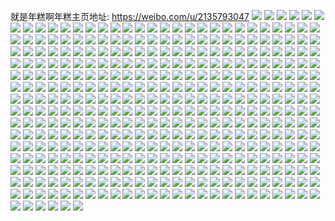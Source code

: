 就是年糕啊年糕主页地址: https://weibo.com/u/2135793047 
![](https://wx4.sinaimg.cn/mw2000/7f4d9d97ly1h9esjgoxo5j20tu0tun9e.jpg) 
![](https://wx4.sinaimg.cn/mw2000/7f4d9d97ly1h9esjh4gg9j20tu122qi2.jpg) 
![](https://wx4.sinaimg.cn/mw2000/7f4d9d97ly1h9eskgtvdmj20u0140q99.jpg) 
![](https://wx4.sinaimg.cn/mw2000/7f4d9d97ly1h9esg0lni3j21o0280qv5.jpg) 
![](https://wx4.sinaimg.cn/mw2000/7f4d9d97ly1h9esm4x24gj20t112r1jc.jpg) 
![](https://wx4.sinaimg.cn/mw2000/7f4d9d97ly1h9esm40b73j20za1b27wh.jpg) 
![](https://wx4.sinaimg.cn/mw2000/7f4d9d97ly1h9enegkjqzj20u01sx47y.jpg) 
![](https://wx4.sinaimg.cn/mw2000/7f4d9d97ly1h9emxosa18j20rj050752.jpg) 
![](https://wx4.sinaimg.cn/mw2000/7f4d9d97ly1h9enegeac3j20tu13uds9.jpg) 
![](https://wx4.sinaimg.cn/mw2000/7f4d9d97ly1h9enduuxjdj20tw13wteh.jpg) 
![](https://wx4.sinaimg.cn/mw2000/7f4d9d97ly1h9ca0kg2tpj21hx1h8nfn.jpg) 
![](https://wx4.sinaimg.cn/mw2000/7f4d9d97ly1h9977u4tebj20u00u0q54.jpg) 
![](https://wx4.sinaimg.cn/mw2000/7f4d9d97ly1h97si9e548j22c0340u0y.jpg) 
![](https://wx4.sinaimg.cn/mw2000/7f4d9d97ly1h96c3qh53oj20u0118ahb.jpg) 
![](https://wx4.sinaimg.cn/mw2000/7f4d9d97ly1h94sfuli60j23402c0u0x.jpg) 
![](https://wx4.sinaimg.cn/mw2000/7f4d9d97ly1h94sfvtoplj23402c0hdt.jpg) 
![](https://wx4.sinaimg.cn/mw2000/7f4d9d97ly1h94o2yoq60j20wi16ztoa.jpg) 
![](https://wx4.sinaimg.cn/mw2000/7f4d9d97ly1h94o30lp5yj20wi16qx02.jpg) 
![](https://wx4.sinaimg.cn/mw2000/7f4d9d97ly1h91ckdwv51j2340340hdz.jpg) 
![](https://wx4.sinaimg.cn/mw2000/7f4d9d97ly1h8zsgsivtwj20hj0hoac4.jpg) 
![](https://wx4.sinaimg.cn/mw2000/7f4d9d97ly1h8yndz9lj8j21o0280x6p.jpg) 
![](https://wx4.sinaimg.cn/mw2000/7f4d9d97ly1h8yndxwypdj22er310b29.jpg) 
![](https://wx4.sinaimg.cn/mw2000/7f4d9d97ly1h8yne1y5zxj22c02c04qq.jpg) 
![](https://wx4.sinaimg.cn/mw2000/7f4d9d97ly1h8yne13wbdj22c03404qs.jpg) 
![](https://wx4.sinaimg.cn/mw2000/7f4d9d97ly1h8yndzy3gqj22c0340npd.jpg) 
![](https://wx4.sinaimg.cn/mw2000/7f4d9d97ly1h8yne2n7lpj21ba0zgqj3.jpg) 
![](https://wx4.sinaimg.cn/mw2000/7f4d9d97ly1h8yne4oq1nj22eo37k7wj.jpg) 
![](https://wx4.sinaimg.cn/mw2000/7f4d9d97ly1h8wptf09gpj20tz0p9whq.jpg) 
![](https://wx4.sinaimg.cn/mw2000/7f4d9d97ly1h8vdfet1aij20wi17an72.jpg) 
![](https://wx4.sinaimg.cn/mw2000/7f4d9d97ly1h8tryluhctj20wi171k6m.jpg) 
![](https://wx4.sinaimg.cn/mw2000/7f4d9d97ly1h8qvs69gftj22c0340x6p.jpg) 
![](https://wx4.sinaimg.cn/mw2000/7f4d9d97ly1h8qvtu324kj21ho1ho1kx.jpg) 
![](https://wx4.sinaimg.cn/mw2000/7f4d9d97ly1h8qvu6vhymj22c02c0npd.jpg) 
![](https://wx4.sinaimg.cn/mw2000/7f4d9d97ly1h8qvud3w5dj22c0340b2a.jpg) 
![](https://wx4.sinaimg.cn/mw2000/7f4d9d97ly1h8qvtb6cb8j22c02c1u0x.jpg) 
![](https://wx4.sinaimg.cn/mw2000/7f4d9d97ly1h8qvu01jtxj22ca3401ky.jpg) 
![](https://wx4.sinaimg.cn/mw2000/7f4d9d97ly1h8qvugft3rj21s32tn4qq.jpg) 
![](https://wx4.sinaimg.cn/mw2000/7f4d9d97ly1h8qvv4b4y2j21j02psqv5.jpg) 
![](https://wx4.sinaimg.cn/mw2000/7f4d9d97ly1h8qvv79wldj23403401kx.jpg) 
![](https://wx4.sinaimg.cn/mw2000/7f4d9d97ly1h8p5htl395j2340340e82.jpg) 
![](https://wx4.sinaimg.cn/mw2000/7f4d9d97ly1h8mso9ubivj22c0340hdv.jpg) 
![](https://wx4.sinaimg.cn/mw2000/7f4d9d97ly1h8lve6mjmxj20k00k03zq.jpg) 
![](https://wx4.sinaimg.cn/mw2000/7f4d9d97ly1h8jjri421qj22up250b2b.jpg) 
![](https://wx4.sinaimg.cn/mw2000/7f4d9d97ly1h8isd3h8c8j234021vkjm.jpg) 
![](https://wx4.sinaimg.cn/mw2000/7f4d9d97ly1h8isd52njqj23402c07wi.jpg) 
![](https://wx4.sinaimg.cn/mw2000/7f4d9d97ly1h8isd404zlj20w516v7gt.jpg) 
![](https://wx4.sinaimg.cn/mw2000/7f4d9d97ly1h8isd7bcegj22c0340qlm.jpg) 
![](https://wx4.sinaimg.cn/mw2000/7f4d9d97ly1h8isd6mgwej22c02c1u0y.jpg) 
![](https://wx4.sinaimg.cn/mw2000/7f4d9d97ly1h8h7vytuznj22c0340npe.jpg) 
![](https://wx4.sinaimg.cn/mw2000/7f4d9d97ly1h8h7vw4gijj22c03407wl.jpg) 
![](https://wx4.sinaimg.cn/mw2000/7f4d9d97ly1h8aktj3h6fj23402c0b2a.jpg) 
![](https://wx4.sinaimg.cn/mw2000/7f4d9d97ly1h895gwr1unj22ap2aqqv5.jpg) 
![](https://wx4.sinaimg.cn/mw2000/7f4d9d97ly1h86qz6f6z1j23402c0u0y.jpg) 
![](https://wx4.sinaimg.cn/mw2000/7f4d9d97ly1h84rav6bm0j20wi1ycb29.jpg) 
![](https://wx4.sinaimg.cn/mw2000/7f4d9d97ly1h83vw7tduaj20wi0wgqam.jpg) 
![](https://wx4.sinaimg.cn/mw2000/7f4d9d97ly1h82aemmdhzj20wi16yka9.jpg) 
![](https://wx4.sinaimg.cn/mw2000/7f4d9d97ly1h7k3bym6zuj213u0tun4q.jpg) 
![](https://wx4.sinaimg.cn/mw2000/7f4d9d97ly1h7k3bz962oj20u01407ei.jpg) 
![](https://wx4.sinaimg.cn/mw2000/7f4d9d97ly1h7k3bxnqwsj20u0140gw4.jpg) 
![](https://wx4.sinaimg.cn/mw2000/7f4d9d97ly1h7j3b9fp8lj20u00u0gpx.jpg) 
![](https://wx4.sinaimg.cn/mw2000/7f4d9d97ly1h7fb7cza0wj20y80u0n09.jpg) 
![](https://wx4.sinaimg.cn/mw2000/7f4d9d97ly1h7fb7daf7lj20wo0u4q4z.jpg) 
![](https://wx4.sinaimg.cn/mw2000/7f4d9d97ly1h7fb4ae0vaj213u0tugo8.jpg) 
![](https://wx4.sinaimg.cn/mw2000/7f4d9d97ly1h7fb7dk6zwj213u0tuwio.jpg) 
![](https://wx4.sinaimg.cn/mw2000/7f4d9d97ly1h7fb48g1sfj20tu0tw7fy.jpg) 
![](https://wx4.sinaimg.cn/mw2000/7f4d9d97ly1h7duu8d9nyj22c0340qv6.jpg) 
![](https://wx4.sinaimg.cn/mw2000/7f4d9d97ly1h7audw845mj20u0140q6o.jpg) 
![](https://wx4.sinaimg.cn/mw2000/7f4d9d97ly1h7audwkt43j20u0140myn.jpg) 
![](https://wx4.sinaimg.cn/mw2000/7f4d9d97ly1h7audwskpzj20u014049s.jpg) 
![](https://wx4.sinaimg.cn/mw2000/7f4d9d97ly1h7audx17tfj20wi1ch0ym.jpg) 
![](https://wx4.sinaimg.cn/mw2000/7f4d9d97ly1h7auezq9rjj213u0tutct.jpg) 
![](https://wx4.sinaimg.cn/mw2000/7f4d9d97ly1h7audx6zopj20u0142jvb.jpg) 
![](https://wx4.sinaimg.cn/mw2000/7f4d9d97ly1h7audxd89cj213u0tu118.jpg) 
![](https://wx4.sinaimg.cn/mw2000/7f4d9d97ly1h7audxk2ksj213u0tuadd.jpg) 
![](https://wx4.sinaimg.cn/mw2000/7f4d9d97ly1h7audz4urqj20u0140q53.jpg) 
![](https://wx4.sinaimg.cn/mw2000/7f4d9d97ly1h7audzb92zj20u21403zx.jpg) 
![](https://wx4.sinaimg.cn/mw2000/7f4d9d97ly1h7audzgxqgj20tu13u7es.jpg) 
![](https://wx4.sinaimg.cn/mw2000/7f4d9d97ly1h7audzo5xzj20u4132gpk.jpg) 
![](https://wx4.sinaimg.cn/mw2000/7f4d9d97ly1h7616e6f3dj22c03401l1.jpg) 
![](https://wx4.sinaimg.cn/mw2000/7f4d9d97ly1h7616bz4g4j22c03407wl.jpg) 
![](https://wx4.sinaimg.cn/mw2000/7f4d9d97ly1h7616hnizmj22c0340kjp.jpg) 
![](https://wx4.sinaimg.cn/mw2000/7f4d9d97ly1h7616fyy4cj22c0340kjp.jpg) 
![](https://wx4.sinaimg.cn/mw2000/7f4d9d97ly1h761892k4hj23402c07wk.jpg) 
![](https://wx4.sinaimg.cn/mw2000/7f4d9d97ly1h753wu9cixj20wi1chqco.jpg) 
![](https://wx4.sinaimg.cn/mw2000/7f4d9d97ly1h753wv5brtj20wi1cn7cd.jpg) 
![](https://wx4.sinaimg.cn/mw2000/7f4d9d97ly1h753ww5pjvj20wi0lb7hh.jpg) 
![](https://wx4.sinaimg.cn/mw2000/7f4d9d97ly1h71qcwtpsjj22c0340qv7.jpg) 
![](https://wx4.sinaimg.cn/mw2000/7f4d9d97ly1h6u1naefshj20wi1yc1ek.jpg) 
![](https://wx4.sinaimg.cn/mw2000/7f4d9d97ly1h6u1oggx57j20wi1yc7wh.jpg) 
![](https://wx4.sinaimg.cn/mw2000/7f4d9d97ly1h6u1ormf4vj20wi1yc1hq.jpg) 
![](https://wx4.sinaimg.cn/mw2000/7f4d9d97ly1h6u1n2q6obj20wi1yc1kx.jpg) 
![](https://wx4.sinaimg.cn/mw2000/7f4d9d97ly1h6obv30n5rj215m0u0tcu.jpg) 
![](https://wx4.sinaimg.cn/mw2000/7f4d9d97ly1h6lqjajmnnj22c0340npg.jpg) 
![](https://wx4.sinaimg.cn/mw2000/7f4d9d97ly1h6lohbu9j5j22c0340kjo.jpg) 
![](https://wx4.sinaimg.cn/mw2000/7f4d9d97ly1h6ljlq0cbvj22c0340b2a.jpg) 
![](https://wx4.sinaimg.cn/mw2000/7f4d9d97ly1h6ljha6j2ej22c0340e83.jpg) 
![](https://wx4.sinaimg.cn/mw2000/7f4d9d97ly1h6ljh1l3x6j21o0280qv5.jpg) 
![](https://wx4.sinaimg.cn/mw2000/7f4d9d97ly1h632w0fvrwj21o0280b29.jpg) 
![](https://wx4.sinaimg.cn/mw2000/7f4d9d97ly1h63340uoi9j21o02804qq.jpg) 
![](https://wx4.sinaimg.cn/mw2000/7f4d9d97ly1h6330l86hkj21o0280e81.jpg) 
![](https://wx4.sinaimg.cn/mw2000/7f4d9d97ly1h633aykr1gj21o0280kjl.jpg) 
![](https://wx4.sinaimg.cn/mw2000/7f4d9d97ly1h61li5ezilj20u0190gzu.jpg) 
![](https://wx4.sinaimg.cn/mw2000/7f4d9d97ly1h61li57tp2j21900u0gx8.jpg) 
![](https://wx4.sinaimg.cn/mw2000/7f4d9d97ly1h5zjexrf7rj22c0340qmr.jpg) 
![](https://wx4.sinaimg.cn/mw2000/7f4d9d97ly1h5zjevnd0aj23402c0u0z.jpg) 
![](https://wx4.sinaimg.cn/mw2000/7f4d9d97ly1h5uv96e2tyj20u0140nfw.jpg) 
![](https://wx4.sinaimg.cn/mw2000/7f4d9d97ly1h5uv9715rkj20u013y7jz.jpg) 
![](https://wx4.sinaimg.cn/mw2000/7f4d9d97ly1h5uv5hrc43j213u0tuqbv.jpg) 
![](https://wx4.sinaimg.cn/mw2000/7f4d9d97ly1h5uv95yo0aj20u0140ahc.jpg) 
![](https://wx4.sinaimg.cn/mw2000/7f4d9d97ly1h5m6yytkd6j22c0340hdv.jpg) 
![](https://wx4.sinaimg.cn/mw2000/7f4d9d97ly1h5kiowt64hj23402c0e84.jpg) 
![](https://wx4.sinaimg.cn/mw2000/7f4d9d97ly1h5kip8b9nrj23402c0b2c.jpg) 
![](https://wx4.sinaimg.cn/mw2000/7f4d9d97ly1h5kipegxxkj22c02c0qv6.jpg) 
![](https://wx4.sinaimg.cn/mw2000/7f4d9d97ly1h5kiom0qftj20z81b0kjl.jpg) 
![](https://wx4.sinaimg.cn/mw2000/7f4d9d97ly1h5kak5awk3j20wi1ycdy1.jpg) 
![](https://wx4.sinaimg.cn/mw2000/7f4d9d97ly1h5kak6l2luj20wi1yc4qp.jpg) 
![](https://wx4.sinaimg.cn/mw2000/7f4d9d97ly1h5h2qiybqnj20ok14xtkp.jpg) 
![](https://wx4.sinaimg.cn/mw2000/7f4d9d97ly1h5ezxuhqgxj20wi0sr151.jpg) 
![](https://wx4.sinaimg.cn/mw2000/7f4d9d97ly1h5er8ir947j23402c07wj.jpg) 
![](https://wx4.sinaimg.cn/mw2000/7f4d9d97ly1h5erg0no7kj21p529ikjo.jpg) 
![](https://wx4.sinaimg.cn/mw2000/7f4d9d97ly1h5erkqlm3vj22c0340qv8.jpg) 
![](https://wx4.sinaimg.cn/mw2000/7f4d9d97ly1h5erkkxo7kj20wi1crqn6.jpg) 
![](https://wx4.sinaimg.cn/mw2000/7f4d9d97ly1h5er8o6ei6j22c0340u0y.jpg) 
![](https://wx4.sinaimg.cn/mw2000/7f4d9d97ly1h5er8mg0cij20ub14fx6p.jpg) 
![](https://wx4.sinaimg.cn/mw2000/7f4d9d97ly1h5er8psvqkj22c03404qr.jpg) 
![](https://wx4.sinaimg.cn/mw2000/7f4d9d97ly1h5er8hb7jlj21r02c0x6q.jpg) 
![](https://wx4.sinaimg.cn/mw2000/7f4d9d97ly1h5erax4bw4j22c0340b2a.jpg) 
![](https://wx4.sinaimg.cn/mw2000/7f4d9d97ly1h5dlkje489j208k08kt9b.jpg) 
![](https://wx4.sinaimg.cn/mw2000/7f4d9d97ly1h5cf4i3a24j23402c0hdw.jpg) 
![](https://wx4.sinaimg.cn/mw2000/7f4d9d97ly1h5cf4grsr2j22c0340npf.jpg) 
![](https://wx4.sinaimg.cn/mw2000/7f4d9d97ly1h5cf4j5xkej23402c0u0z.jpg) 
![](https://wx4.sinaimg.cn/mw2000/7f4d9d97ly1h56o089m5lj213u0tudsd.jpg) 
![](https://wx4.sinaimg.cn/mw2000/7f4d9d97ly1h56nz35mmdj20u60u6tgs.jpg) 
![](https://wx4.sinaimg.cn/mw2000/7f4d9d97ly1h56nz4kz03j213u0tu7dz.jpg) 
![](https://wx4.sinaimg.cn/mw2000/7f4d9d97ly1h56nz4yicsj20tu13uqcm.jpg) 
![](https://wx4.sinaimg.cn/mw2000/7f4d9d97ly1h56o08y6xcj20u0140tko.jpg) 
![](https://wx4.sinaimg.cn/mw2000/7f4d9d97ly1h55mduzhvsj20wi1744cy.jpg) 
![](https://wx4.sinaimg.cn/mw2000/7f4d9d97ly1h53ntidvdjj20wi1yce3s.jpg) 
![](https://wx4.sinaimg.cn/mw2000/7f4d9d97ly1h53ntkra21j20wi1yce2s.jpg) 
![](https://wx4.sinaimg.cn/mw2000/7f4d9d97ly1h520cwkjxoj20u014043m.jpg) 
![](https://wx4.sinaimg.cn/mw2000/7f4d9d97ly1h50fh0aknaj20u01sxdp0.jpg) 
![](https://wx4.sinaimg.cn/mw2000/7f4d9d97ly1h50fh0qnnhj20u01sx47t.jpg) 
![](https://wx4.sinaimg.cn/mw2000/7f4d9d97ly1h4ylf4y0sdj20v10v1ws6.jpg) 
![](https://wx4.sinaimg.cn/mw2000/7f4d9d97ly1h4ylf5ss2lj20ve0vetld.jpg) 
![](https://wx4.sinaimg.cn/mw2000/7f4d9d97ly1h4ylf3ntffj20u60u6wr1.jpg) 
![](https://wx4.sinaimg.cn/mw2000/7f4d9d97ly1h4v61ftwk0j20u0140h0o.jpg) 
![](https://wx4.sinaimg.cn/mw2000/7f4d9d97ly1h4v61h06auj20tu0tutn0.jpg) 
![](https://wx4.sinaimg.cn/mw2000/7f4d9d97ly1h4v61hq4whj20tu13utmb.jpg) 
![](https://wx4.sinaimg.cn/mw2000/7f4d9d97ly1h4v61edth0j213e0tuk3g.jpg) 
![](https://wx4.sinaimg.cn/mw2000/7f4d9d97ly1h4v61i5x68j20u00u0k1i.jpg) 
![](https://wx4.sinaimg.cn/mw2000/7f4d9d97ly1h4v61izk7vj20u01hctoa.jpg) 
![](https://wx4.sinaimg.cn/mw2000/7f4d9d97ly1h4v4rxfi8xj23402cvx6p.jpg) 
![](https://wx4.sinaimg.cn/mw2000/7f4d9d97ly1h4tjuf2mapj20vd0vdwfd.jpg) 
![](https://wx4.sinaimg.cn/mw2000/7f4d9d97ly1h4tjuew5bqj20wi0wi762.jpg) 
![](https://wx4.sinaimg.cn/mw2000/7f4d9d97ly1h4tbd1gwesj22f31xoqv6.jpg) 
![](https://wx4.sinaimg.cn/mw2000/7f4d9d97ly1h4osq4z7i5j23402c0hdv.jpg) 
![](https://wx4.sinaimg.cn/mw2000/7f4d9d97ly1h4o5cycgy2j23402c0b2b.jpg) 
![](https://wx4.sinaimg.cn/mw2000/7f4d9d97ly1h4o5czmghzj23402c07wi.jpg) 
![](https://wx4.sinaimg.cn/mw2000/7f4d9d97ly1h4mbrn5xs9j20wi0wi76m.jpg) 
![](https://wx4.sinaimg.cn/mw2000/7f4d9d97ly1h4mbrmrw4qj20wi0widhd.jpg) 
![](https://wx4.sinaimg.cn/mw2000/7f4d9d97ly1h4knais78qj20tu13u1bl.jpg) 
![](https://wx4.sinaimg.cn/mw2000/7f4d9d97ly1h4knajeivoj20u60u646y.jpg) 
![](https://wx4.sinaimg.cn/mw2000/7f4d9d97ly1h4knai44nvj20tu13uwpp.jpg) 
![](https://wx4.sinaimg.cn/mw2000/7f4d9d97ly1h4knajs7jij20ty14stnb.jpg) 
![](https://wx4.sinaimg.cn/mw2000/7f4d9d97ly1h4knakbcu1j20u0140wvc.jpg) 
![](https://wx4.sinaimg.cn/mw2000/7f4d9d97ly1h4knakumb2j20u017gndg.jpg) 
![](https://wx4.sinaimg.cn/mw2000/7f4d9d97ly1h4kmtmz7tsj22c0340u0z.jpg) 
![](https://wx4.sinaimg.cn/mw2000/7f4d9d97ly1h4kmu9nnx8j22q4211u0x.jpg) 
![](https://wx4.sinaimg.cn/mw2000/7f4d9d97ly1h4kmub4cuzj231p2a0hdu.jpg) 
![](https://wx4.sinaimg.cn/mw2000/7f4d9d97ly1h4kmt88z2nj233i33ihdu.jpg) 
![](https://wx4.sinaimg.cn/mw2000/7f4d9d97ly1h4hshhprd4j20mi0u046o.jpg) 
![](https://wx4.sinaimg.cn/mw2000/7f4d9d97ly1h4h0h7buiwj20j60j676y.jpg) 
![](https://wx4.sinaimg.cn/mw2000/7f4d9d97ly1h4g131lahvj23402c04qr.jpg) 
![](https://wx4.sinaimg.cn/mw2000/7f4d9d97ly1h4g134ftu6j22c03407wj.jpg) 
![](https://wx4.sinaimg.cn/mw2000/7f4d9d97ly1h4g1394lrfj22c0340qv6.jpg) 
![](https://wx4.sinaimg.cn/mw2000/7f4d9d97ly1h4g12w5rujj222o340qv8.jpg) 
![](https://wx4.sinaimg.cn/mw2000/7f4d9d97ly1h4g14p0eyij22c0340qv7.jpg) 
![](https://wx4.sinaimg.cn/mw2000/7f4d9d97ly1h4g13i8dgoj22c0340u0z.jpg) 
![](https://wx4.sinaimg.cn/mw2000/7f4d9d97ly1h4g13uc7lgj22c03404qr.jpg) 
![](https://wx4.sinaimg.cn/mw2000/7f4d9d97ly1h4g14d95pgj22c0340npf.jpg) 
![](https://wx4.sinaimg.cn/mw2000/7f4d9d97ly1h4g14v8gk3j21nu27tnpd.jpg) 
![](https://wx4.sinaimg.cn/mw2000/7f4d9d97ly1h4g1511ebwj22c02c1b2b.jpg) 
![](https://wx4.sinaimg.cn/mw2000/7f4d9d97ly1h4dn1mhjxfj22c01k0qv5.jpg) 
![](https://wx4.sinaimg.cn/mw2000/7f4d9d97ly1h4d1yb04icj23402c0qv5.jpg) 
![](https://wx4.sinaimg.cn/mw2000/7f4d9d97ly1h4d1ycqxutj22bj33g7wk.jpg) 
![](https://wx4.sinaimg.cn/mw2000/7f4d9d97ly1h4bw4729n6j21o0280e82.jpg) 
![](https://wx4.sinaimg.cn/mw2000/7f4d9d97ly1h4bw3s7qzzj20wi1yc7j2.jpg) 
![](https://wx4.sinaimg.cn/mw2000/7f4d9d97ly1h48glxhlmij20wi12yan3.jpg) 
![](https://wx4.sinaimg.cn/mw2000/7f4d9d97ly1h44e4puzvfj22c0340e86.jpg) 
![](https://wx4.sinaimg.cn/mw2000/7f4d9d97ly1h43dwniijoj21o0280hdt.jpg) 
![](https://wx4.sinaimg.cn/mw2000/7f4d9d97ly1h43dwo468ej21o0280hdt.jpg) 
![](https://wx4.sinaimg.cn/mw2000/7f4d9d97ly1h43dwou9t2j21o0280hdt.jpg) 
![](https://wx4.sinaimg.cn/mw2000/7f4d9d97ly1h43dwqro0zj21o0280kjl.jpg) 
![](https://wx4.sinaimg.cn/mw2000/7f4d9d97ly1h43dwmyn99j21o0280b29.jpg) 
![](https://wx4.sinaimg.cn/mw2000/7f4d9d97ly1h43dwuajxjj21o0280hdt.jpg) 
![](https://wx4.sinaimg.cn/mw2000/7f4d9d97ly1h43dwwqoe8j21o02807wh.jpg) 
![](https://wx4.sinaimg.cn/mw2000/7f4d9d97ly1h43dwuquehj21o0280b29.jpg) 
![](https://wx4.sinaimg.cn/mw2000/7f4d9d97ly1h43dwvhzjcj22801o0e81.jpg) 
![](https://wx4.sinaimg.cn/mw2000/7f4d9d97ly1h43dwvvubfj21o02807wh.jpg) 
![](https://wx4.sinaimg.cn/mw2000/7f4d9d97ly1h43dwwbxwbj21o0280b29.jpg) 
![](https://wx4.sinaimg.cn/mw2000/7f4d9d97ly1h43dwy2mc3j22c0340npf.jpg) 
![](https://wx4.sinaimg.cn/mw2000/7f4d9d97ly1h42nbr8tjyj213u0tunee.jpg) 
![](https://wx4.sinaimg.cn/mw2000/7f4d9d97ly1h42nbtar6aj20tu13udu4.jpg) 
![](https://wx4.sinaimg.cn/mw2000/7f4d9d97ly1h42nbsba2dj20u0190k7a.jpg) 
![](https://wx4.sinaimg.cn/mw2000/7f4d9d97ly1h42ndth4maj20tu13u4f9.jpg) 
![](https://wx4.sinaimg.cn/mw2000/7f4d9d97ly1h3xldc9uenj20mi0u0wnr.jpg) 
![](https://wx4.sinaimg.cn/mw2000/7f4d9d97ly1h3rktkmvp4j22c02c0u0x.jpg) 
![](https://wx4.sinaimg.cn/mw2000/7f4d9d97ly1h3rktlfpzej21kw16o4go.jpg) 
![](https://wx4.sinaimg.cn/mw2000/7f4d9d97ly1h3rktlzi0wj216o1kw4m0.jpg) 
![](https://wx4.sinaimg.cn/mw2000/7f4d9d97ly1h3rktmjrq4j216o1kwawn.jpg) 
![](https://wx4.sinaimg.cn/mw2000/7f4d9d97ly1h3rktn2icwj21kw16oqj6.jpg) 
![](https://wx4.sinaimg.cn/mw2000/7f4d9d97ly1h3rktnpy4vj21kw16otln.jpg) 
![](https://wx4.sinaimg.cn/mw2000/7f4d9d97ly1h3rlaxsugjj22c0340hdu.jpg) 
![](https://wx4.sinaimg.cn/mw2000/7f4d9d97ly1h3rkti6c83j22c0340hdu.jpg) 
![](https://wx4.sinaimg.cn/mw2000/7f4d9d97ly1h3rktocy63j21kw16o7kc.jpg) 
![](https://wx4.sinaimg.cn/mw2000/7f4d9d97ly1h3rl32q3sjj21kw16owsq.jpg) 
![](https://wx4.sinaimg.cn/mw2000/7f4d9d97ly1h3rl33juypj21kw16oav4.jpg) 
![](https://wx4.sinaimg.cn/mw2000/7f4d9d97ly1h3rl3786baj21kw16ok5p.jpg) 
![](https://wx4.sinaimg.cn/mw2000/7f4d9d97ly1h3rktpan2ej22c02wzqv5.jpg) 
![](https://wx4.sinaimg.cn/mw2000/7f4d9d97ly1h3rl35ij3lj22c02c0kjl.jpg) 
![](https://wx4.sinaimg.cn/mw2000/7f4d9d97ly1h3rl35wiq5j216o1kwk33.jpg) 
![](https://wx4.sinaimg.cn/mw2000/7f4d9d97ly1h3rl31yq44j21kw16oe21.jpg) 
![](https://wx4.sinaimg.cn/mw2000/7f4d9d97ly1h3rl36oecrj22c02c0hdt.jpg) 
![](https://wx4.sinaimg.cn/mw2000/7f4d9d97ly1h3rl9iwrolj22c02c0e81.jpg) 
![](https://wx4.sinaimg.cn/mw2000/7f4d9d97ly1h3r1xx1h7nj23402c0kjl.jpg) 
![](https://wx4.sinaimg.cn/mw2000/7f4d9d97ly1h3lgcycsunj20u60u6wir.jpg) 
![](https://wx4.sinaimg.cn/mw2000/7f4d9d97ly1h3k6iz5hsfj22c03407wi.jpg) 
![](https://wx4.sinaimg.cn/mw2000/7f4d9d97ly1h3jkz9ezg7j22a02a0kj4.jpg) 
![](https://wx4.sinaimg.cn/mw2000/7f4d9d97ly1h3ihhu9kb6j20wi1j9tmz.jpg) 
![](https://wx4.sinaimg.cn/mw2000/7f4d9d97ly1h3ieobtwqfj22c02c0e81.jpg) 
![](https://wx4.sinaimg.cn/mw2000/7f4d9d97ly1h3dzbfc6ckj20tu13uale.jpg) 
![](https://wx4.sinaimg.cn/mw2000/7f4d9d97ly1h3dzbcy8r4j20u01407pe.jpg) 
![](https://wx4.sinaimg.cn/mw2000/7f4d9d97ly1h3dzbp7dxvj213u0tuqhl.jpg) 
![](https://wx4.sinaimg.cn/mw2000/7f4d9d97ly1h3dzbz6hscj213u0tugzt.jpg) 
![](https://wx4.sinaimg.cn/mw2000/7f4d9d97ly1h3dzb985fkj20tu13uwvb.jpg) 
![](https://wx4.sinaimg.cn/mw2000/7f4d9d97ly1h3dzcl2a0lj20mi0u0dmr.jpg) 
![](https://wx4.sinaimg.cn/mw2000/7f4d9d97ly1h3dzc91vcbj213u0tue0i.jpg) 
![](https://wx4.sinaimg.cn/mw2000/7f4d9d97ly1h3dzch00btj213u0tuwwu.jpg) 
![](https://wx4.sinaimg.cn/mw2000/7f4d9d97ly1h3cfi478hjj20mi0u0agj.jpg) 
![](https://wx4.sinaimg.cn/mw2000/7f4d9d97ly1h39piv3a21j20u00l1gri.jpg) 
![](https://wx4.sinaimg.cn/mw2000/7f4d9d97ly1h39bqio9eaj22952x9qv6.jpg) 
![](https://wx4.sinaimg.cn/mw2000/7f4d9d97ly1h39bqf9zlmj22c0340e82.jpg) 
![](https://wx4.sinaimg.cn/mw2000/7f4d9d97ly1h39bqdzhwwj222o3401kx.jpg) 
![](https://wx4.sinaimg.cn/mw2000/7f4d9d97ly1h39bqhhbsjj22c0340e83.jpg) 
![](https://wx4.sinaimg.cn/mw2000/7f4d9d97ly1h39bruhglaj21v71v7x6p.jpg) 
![](https://wx4.sinaimg.cn/mw2000/7f4d9d97ly1h35andnw8uj22c03407wh.jpg) 
![](https://wx4.sinaimg.cn/mw2000/7f4d9d97ly1h35anebcyzj22c03404qp.jpg) 
![](https://wx4.sinaimg.cn/mw2000/7f4d9d97ly1h30gqc2mtnj21o0280b29.jpg) 
![](https://wx4.sinaimg.cn/mw2000/7f4d9d97ly1h2y6ip387rj20wi1ycae5.jpg) 
![](https://wx4.sinaimg.cn/mw2000/7f4d9d97ly1h2wyusdktcj21yc0wi1kx.jpg) 
![](https://wx4.sinaimg.cn/mw2000/7f4d9d97ly1h2wyuwpjqqj21yc0wi4qp.jpg) 
![](https://wx4.sinaimg.cn/mw2000/7f4d9d97ly1h2wyyirbykj21yc0wi1kx.jpg) 
![](https://wx4.sinaimg.cn/mw2000/7f4d9d97ly1h2wz1m8codj21yc0wi4qp.jpg) 
![](https://wx4.sinaimg.cn/mw2000/7f4d9d97ly1h2vdxmjhbrj20mi0u0jxw.jpg) 
![](https://wx4.sinaimg.cn/mw2000/7f4d9d97ly1h2uwye3w2cj21jk2bcnpd.jpg) 
![](https://wx4.sinaimg.cn/mw2000/7f4d9d97ly1h2uwycrd44j2340340kjl.jpg) 
![](https://wx4.sinaimg.cn/mw2000/7f4d9d97ly1h2uwybtuunj23173t71ky.jpg) 
![](https://wx4.sinaimg.cn/mw2000/7f4d9d97ly1h2uwyf6qndj22c0340e81.jpg) 
![](https://wx4.sinaimg.cn/mw2000/7f4d9d97ly1h2uwyh3446j22c0340hdu.jpg) 
![](https://wx4.sinaimg.cn/mw2000/7f4d9d97ly1h2ux0d9twrj20tu0twwqj.jpg) 
![](https://wx4.sinaimg.cn/mw2000/7f4d9d97ly1h2udewp069j20mi0u0k0k.jpg) 
![](https://wx4.sinaimg.cn/mw2000/7f4d9d97ly1h2tiz03cpzj21sx0u012r.jpg) 
![](https://wx4.sinaimg.cn/mw2000/7f4d9d97ly1h2s0yp34yzj20mi0u0k4l.jpg) 
![](https://wx4.sinaimg.cn/mw2000/7f4d9d97ly1h2q8kjlspaj22c0340kjl.jpg) 
![](https://wx4.sinaimg.cn/mw2000/7f4d9d97ly1h2p04bv4o9j230726ye84.jpg) 
![](https://wx4.sinaimg.cn/mw2000/7f4d9d97ly1h2nb6pplhqj20fu0agaa8.jpg) 
![](https://wx4.sinaimg.cn/mw2000/7f4d9d97ly1h2jse8gelmj22c02c07wh.jpg) 
![](https://wx4.sinaimg.cn/mw2000/7f4d9d97ly1h2jseded4kj21kw16o4af.jpg) 
![](https://wx4.sinaimg.cn/mw2000/7f4d9d97ly1h2jse5yp7oj216o1kwe81.jpg) 
![](https://wx4.sinaimg.cn/mw2000/7f4d9d97ly1h2jsekajevj21w02io4qr.jpg) 
![](https://wx4.sinaimg.cn/mw2000/7f4d9d97ly1h2jsecejvbj21kw16o4qp.jpg) 
![](https://wx4.sinaimg.cn/mw2000/7f4d9d97ly1h2jseerd4cj21rm2f07wh.jpg) 
![](https://wx4.sinaimg.cn/mw2000/7f4d9d97ly1h2jsei5xezj20k00zkwkw.jpg) 
![](https://wx4.sinaimg.cn/mw2000/7f4d9d97ly1h2jsehtan5j21w02iohdv.jpg) 
![](https://wx4.sinaimg.cn/mw2000/7f4d9d97ly1h2jsemeg2wj21w02iokjl.jpg) 
![](https://wx4.sinaimg.cn/mw2000/7f4d9d97ly1h2jsen4w6cj20qo0zktee.jpg) 
![](https://wx4.sinaimg.cn/mw2000/7f4d9d97ly1h2jseqbvycj23402c0e82.jpg) 
![](https://wx4.sinaimg.cn/mw2000/7f4d9d97ly1h2j560hio5j22ey3181kx.jpg) 
![](https://wx4.sinaimg.cn/mw2000/7f4d9d97ly1h2gfen4fauj22e21u1e81.jpg) 
![](https://wx4.sinaimg.cn/mw2000/7f4d9d97ly1h2f6px3yfpj22nw1ok4qp.jpg) 
![](https://wx4.sinaimg.cn/mw2000/7f4d9d97ly1h2f6py30p4j23402c0e81.jpg) 
![](https://wx4.sinaimg.cn/mw2000/7f4d9d97ly1h2ei8bado9j23402c0hdu.jpg) 
![](https://wx4.sinaimg.cn/mw2000/7f4d9d97ly1h287up9hg3j230726ye84.jpg) 
![](https://wx4.sinaimg.cn/mw2000/7f4d9d97ly1h287usn34hj20wj17dwru.jpg) 
![](https://wx4.sinaimg.cn/mw2000/7f4d9d97ly1h287uws39vj22c03404qr.jpg) 
![](https://wx4.sinaimg.cn/mw2000/7f4d9d97ly1h287v6w1zqj22c03401kz.jpg) 
![](https://wx4.sinaimg.cn/mw2000/7f4d9d97ly1h287vbd0d7j22c0340npe.jpg) 
![](https://wx4.sinaimg.cn/mw2000/7f4d9d97ly1h287v228djj23402c0qv6.jpg) 
![](https://wx4.sinaimg.cn/mw2000/7f4d9d97ly1h26apmkdvgj21p013l7wh.jpg) 
![](https://wx4.sinaimg.cn/mw2000/7f4d9d97ly1h205hfiobkj20sa0mmafg.jpg) 
![](https://wx4.sinaimg.cn/mw2000/7f4d9d97ly1h205hfvqh5j20rl1j1gyf.jpg) 
![](https://wx4.sinaimg.cn/mw2000/7f4d9d97ly1h205hgnbqbj20ri1it17n.jpg) 
![](https://wx4.sinaimg.cn/mw2000/7f4d9d97ly1h205mr37btj20rv0zijzd.jpg) 
![](https://wx4.sinaimg.cn/mw2000/7f4d9d97ly1h202w6omn3j22c03407wj.jpg) 
![](https://wx4.sinaimg.cn/mw2000/7f4d9d97ly1h2030wkf0mj20wi1ycwyr.jpg) 
![](https://wx4.sinaimg.cn/mw2000/7f4d9d97ly1h1y7hnqepij20u0172n6d.jpg) 
![](https://wx4.sinaimg.cn/mw2000/7f4d9d97ly1h1xwdb7dlqj20wi0vxdtj.jpg) 
![](https://wx4.sinaimg.cn/mw2000/7f4d9d97ly1h1wexyrs0sj23402c07wi.jpg) 
![](https://wx4.sinaimg.cn/mw2000/7f4d9d97ly1h1wexzctpbj23402c04p4.jpg) 
![](https://wx4.sinaimg.cn/mw2000/7f4d9d97ly1h1wexxth7jj23402c0b2b.jpg) 
![](https://wx4.sinaimg.cn/mw2000/7f4d9d97ly1h1wey0lik8j23402c0e82.jpg) 
![](https://wx4.sinaimg.cn/mw2000/7f4d9d97ly1h1wey1o391j233j33jnpe.jpg) 
![](https://wx4.sinaimg.cn/mw2000/7f4d9d97ly1h1wey2cwswj23402c0npd.jpg) 
![](https://wx4.sinaimg.cn/mw2000/7f4d9d97ly1h1wey30s3yj2340340u0x.jpg) 
![](https://wx4.sinaimg.cn/mw2000/7f4d9d97ly1h1wey4bltkj22ps1j0e82.jpg) 
![](https://wx4.sinaimg.cn/mw2000/7f4d9d97ly1h1wey5ayb8j22ps1j04qr.jpg) 
![](https://wx4.sinaimg.cn/mw2000/7f4d9d97ly1h1v9fpvh1xj20wi1yc1af.jpg) 
![](https://wx4.sinaimg.cn/mw2000/7f4d9d97ly1h1v9fqc0obj20wi1yck78.jpg) 
![](https://wx4.sinaimg.cn/mw2000/7f4d9d97ly1h1v9fqxg3nj20wi1yc7lz.jpg) 
![](https://wx4.sinaimg.cn/mw2000/7f4d9d97ly1h1v9fpfu5pj20wi1ycdyk.jpg) 
![](https://wx4.sinaimg.cn/mw2000/7f4d9d97ly1h1v9frm0gjj20wi1ycaty.jpg) 
![](https://wx4.sinaimg.cn/mw2000/7f4d9d97ly1h1ud83t7buj20wi1ycx6p.jpg) 
![](https://wx4.sinaimg.cn/mw2000/7f4d9d97ly1h1ud6jqwb7j20wi1ycx6p.jpg) 
![](https://wx4.sinaimg.cn/mw2000/7f4d9d97ly1h1ud8hkjd0j20wi1ycnpd.jpg) 
![](https://wx4.sinaimg.cn/mw2000/7f4d9d97ly1h1u9dzeurxj23402c0npd.jpg) 
![](https://wx4.sinaimg.cn/mw2000/7f4d9d97ly1h1s5497o9hj22c0340kjn.jpg) 
![](https://wx4.sinaimg.cn/mw2000/7f4d9d97ly1h1s51xjhnuj21o0280npd.jpg) 
![](https://wx4.sinaimg.cn/mw2000/7f4d9d97ly1h1s51ve2szj22c02c0kjl.jpg) 
![](https://wx4.sinaimg.cn/mw2000/7f4d9d97ly1h1s51wqegmj227v27v4qq.jpg) 
![](https://wx4.sinaimg.cn/mw2000/7f4d9d97ly1h1s51yznvrj22c0340b2c.jpg) 
![](https://wx4.sinaimg.cn/mw2000/7f4d9d97ly1h1s520mys7j21np27l4qq.jpg) 
![](https://wx4.sinaimg.cn/mw2000/7f4d9d97ly1h1s51zk5zjj21qo2bk1kx.jpg) 
![](https://wx4.sinaimg.cn/mw2000/7f4d9d97ly1h1s56jkstbj23402c04qq.jpg) 
![](https://wx4.sinaimg.cn/mw2000/7f4d9d97ly1h1s56kfj9kj222o3404qq.jpg) 
![](https://wx4.sinaimg.cn/mw2000/7f4d9d97ly1h1rzhzr5f6j22c0340x6p.jpg) 
![](https://wx4.sinaimg.cn/mw2000/7f4d9d97ly1h1rzi12ph9j22c03401kz.jpg) 
![](https://wx4.sinaimg.cn/mw2000/7f4d9d97ly1h1rwqx2i8yj22c0340hdu.jpg) 
![](https://wx4.sinaimg.cn/mw2000/7f4d9d97ly1h1rse5oyf9j20u00tyq8s.jpg) 
![](https://wx4.sinaimg.cn/mw2000/7f4d9d97ly1h1rbwkgllsj230726yqv7.jpg) 
![](https://wx4.sinaimg.cn/mw2000/7f4d9d97ly1h1rbx8l0bdj23402c01l1.jpg) 
![](https://wx4.sinaimg.cn/mw2000/7f4d9d97ly1h1rbwpy0cgj230726y7wk.jpg) 
![](https://wx4.sinaimg.cn/mw2000/7f4d9d97ly1h1rbwsouqgj22952x9hdv.jpg) 
![](https://wx4.sinaimg.cn/mw2000/7f4d9d97ly1h1rby3yvgvj22952x9u0y.jpg) 
![](https://wx4.sinaimg.cn/mw2000/7f4d9d97ly1h1rbx0b6paj230726y4qs.jpg) 
![](https://wx4.sinaimg.cn/mw2000/7f4d9d97ly1h1rbwx0y0rj22952x91l0.jpg) 
![](https://wx4.sinaimg.cn/mw2000/7f4d9d97ly1h1rbwao33lj23402c0e83.jpg) 
![](https://wx4.sinaimg.cn/mw2000/7f4d9d97ly1h1rbxu7wq6j23402c0u0z.jpg) 
![](https://wx4.sinaimg.cn/mw2000/7f4d9d97ly1h1mbmbo87bj20sz1e4wtj.jpg) 
![](https://wx4.sinaimg.cn/mw2000/7f4d9d97ly1h1mbmcex9oj22c0340hdu.jpg) 
![](https://wx4.sinaimg.cn/mw2000/7f4d9d97ly1h1mbmdcildj22c0340kjm.jpg) 
![](https://wx4.sinaimg.cn/mw2000/7f4d9d97ly1h1mbmb6pdfj22c02afnpd.jpg) 
![](https://wx4.sinaimg.cn/mw2000/7f4d9d97ly1h1lv6sjdlrj20mv0mvwf5.jpg) 
![](https://wx4.sinaimg.cn/mw2000/7f4d9d97ly1h1iwuj1i2vj20wi1yck30.jpg) 
![](https://wx4.sinaimg.cn/mw2000/7f4d9d97ly1h1iwupvab0j20wi1ycqni.jpg) 
![](https://wx4.sinaimg.cn/mw2000/7f4d9d97ly1h1iwuhqjtfj20wi17swpw.jpg) 
![](https://wx4.sinaimg.cn/mw2000/7f4d9d97ly1h1io8ww3utj222o341e82.jpg) 
![](https://wx4.sinaimg.cn/mw2000/7f4d9d97ly1h1ghzremluj22c03404qr.jpg) 
![](https://wx4.sinaimg.cn/mw2000/7f4d9d97ly1h1ghzqetopj23402c0e82.jpg) 
![](https://wx4.sinaimg.cn/mw2000/7f4d9d97ly1h1ghzs2trhj21o0280qv5.jpg) 
![](https://wx4.sinaimg.cn/mw2000/7f4d9d97ly1h1cvuczan5j23402c0x6q.jpg) 
![](https://wx4.sinaimg.cn/mw2000/7f4d9d97ly1h1cvui2dgrj21o02807wh.jpg) 
![](https://wx4.sinaimg.cn/mw2000/7f4d9d97ly1h1cvuglj7uj22c0340hdv.jpg) 
![](https://wx4.sinaimg.cn/mw2000/7f4d9d97ly1h1cvuiiz5aj21o02807wh.jpg) 
![](https://wx4.sinaimg.cn/mw2000/7f4d9d97ly1h1cvw5ivs1j22c0340npe.jpg) 
![](https://wx4.sinaimg.cn/mw2000/7f4d9d97ly1h1cvw4mj6yj21o0280b29.jpg) 
![](https://wx4.sinaimg.cn/mw2000/7f4d9d97ly1h1cvz5cmxej20wi1yc4aw.jpg) 
![](https://wx4.sinaimg.cn/mw2000/7f4d9d97ly1h1croklfqxj20u00u0grl.jpg) 
![](https://wx4.sinaimg.cn/mw2000/7f4d9d97ly1h1bkvdr94rj22c0340npe.jpg) 
![](https://wx4.sinaimg.cn/mw2000/7f4d9d97ly1h1bkva70vrj22c03407wj.jpg) 
![](https://wx4.sinaimg.cn/mw2000/7f4d9d97ly1h1a1uv1u1oj23402c0e82.jpg) 
![](https://wx4.sinaimg.cn/mw2000/7f4d9d97ly1h18fta1ldtj23402c0e84.jpg) 
![](https://wx4.sinaimg.cn/mw2000/7f4d9d97ly1h17qk667kwj22c0340qv8.jpg) 
![](https://wx4.sinaimg.cn/mw2000/7f4d9d97ly1h17qk7tjt4j20wi1ycwz9.jpg) 
![](https://wx4.sinaimg.cn/mw2000/7f4d9d97ly1h17qk8b11ej20rs0rs76x.jpg) 
![](https://wx4.sinaimg.cn/mw2000/7f4d9d97ly1h17qk9ka8uj22c031wqv5.jpg) 
![](https://wx4.sinaimg.cn/mw2000/7f4d9d97ly1h176pyyrpcj20v9119tcp.jpg) 
![](https://wx4.sinaimg.cn/mw2000/7f4d9d97ly1h16kgozk5uj23402c0e83.jpg) 
![](https://wx4.sinaimg.cn/mw2000/7f4d9d97ly1h16k4abndgj22c0340qv8.jpg) 
![](https://wx4.sinaimg.cn/mw2000/7f4d9d97ly1h15fgta92lj21o0280e82.jpg) 
![](https://wx4.sinaimg.cn/mw2000/7f4d9d97ly1h15fgs8xcbj21o0280e82.jpg) 
![](https://wx4.sinaimg.cn/mw2000/7f4d9d97ly1h15ed1230xj22c0340kjl.jpg) 
![](https://wx4.sinaimg.cn/mw2000/7f4d9d97ly1h13mp3beb2j22h5340hdu.jpg) 
![](https://wx4.sinaimg.cn/mw2000/7f4d9d97ly1h13mly6yfsj22c0340kjn.jpg) 
![](https://wx4.sinaimg.cn/mw2000/7f4d9d97ly1h136q24m2rj22c0340x6s.jpg) 
![](https://wx4.sinaimg.cn/mw2000/7f4d9d97ly1h136q3te8fj21sn2bgu0y.jpg) 
![](https://wx4.sinaimg.cn/mw2000/7f4d9d97ly1h1277d83rfj20j60j7myt.jpg) 
![](https://wx4.sinaimg.cn/mw2000/7f4d9d97ly1h122mj095jj23402c0hdx.jpg) 
![](https://wx4.sinaimg.cn/mw2000/7f4d9d97ly1h122mgrly9j23402c0hdw.jpg) 
![](https://wx4.sinaimg.cn/mw2000/7f4d9d97ly1h122mh8so8j20u00u00vy.jpg) 
![](https://wx4.sinaimg.cn/mw2000/7f4d9d97ly1h11fanxqg4j20wi0o015m.jpg) 
![](https://wx4.sinaimg.cn/mw2000/7f4d9d97ly1h11faoe8lij20o00win32.jpg) 
![](https://wx4.sinaimg.cn/mw2000/7f4d9d97ly1h10wuplv6xj22c03401l1.jpg) 
![](https://wx4.sinaimg.cn/mw2000/7f4d9d97ly1h102kz28wuj22h5340e82.jpg) 
![](https://wx4.sinaimg.cn/mw2000/7f4d9d97ly1h102y3x11bj22c0340u0y.jpg) 
![](https://wx4.sinaimg.cn/mw2000/7f4d9d97ly1h102kvbfdzj23402c0b2b.jpg) 
![](https://wx4.sinaimg.cn/mw2000/7f4d9d97ly1h102kxss7nj22c0340hdu.jpg) 
![](https://wx4.sinaimg.cn/mw2000/7f4d9d97ly1h102y5xslvj22c0340npf.jpg) 
